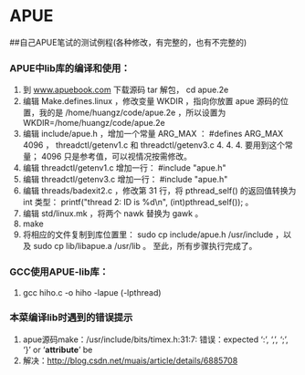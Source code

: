 APUE
====

##自己APUE笔试的测试例程(各种修改，有完整的，也有不完整的)

### APUE中lib库的编译和使用：
1. 到 www.apuebook.com 下载源码
  tar 解包， cd apue.2e
2. 编辑 Make.defines.linux ，修改变量 WKDIR ，指向你放置 apue 源码的位置，我的是 /home/huangz/code/apue.2e ，所以设置为 WKDIR=/home/huangz/code/apue.2e
3. 编辑 include/apue.h ，增加一个常量 ARG_MAX ： #defines ARG_MAX 4096 ， threadctl/getenv1.c 和 threadctl/getenv3.c 4. 4. 4. 要用到这个常量； 4096 只是参考值，可以视情况按需修改。
5. 编辑 threadctl/getenv1.c 增加一行： #include "apue.h"
6. 编辑 threadctl/getenv3.c 增加一行： #include "apue.h"
7. 编辑 threads/badexit2.c ，修改第 31 行，将 pthread_self() 的返回值转换为 int 类型： printf("thread 2: ID is %d\n", (int)pthread_self()); 。
8. 编辑 std/linux.mk ，将两个 nawk 替换为 gawk 。
9. make
10. 将相应的文件复制到库位置里： sudo cp include/apue.h /usr/include ，以及 sudo cp lib/libapue.a /usr/lib 。
  至此，所有步骤执行完成了。

### GCC使用APUE-lib库：
1. gcc hiho.c -o hiho -lapue (-lpthread)

### 本菜编译lib时遇到的错误提示
1. apue源码make：/usr/include/bits/timex.h:31:7: 错误：expected ‘:’, ‘,’, ‘;’, ‘}’ or ‘__attribute__’ be
2. 解决：http://blog.csdn.net/muais/article/details/6885708
